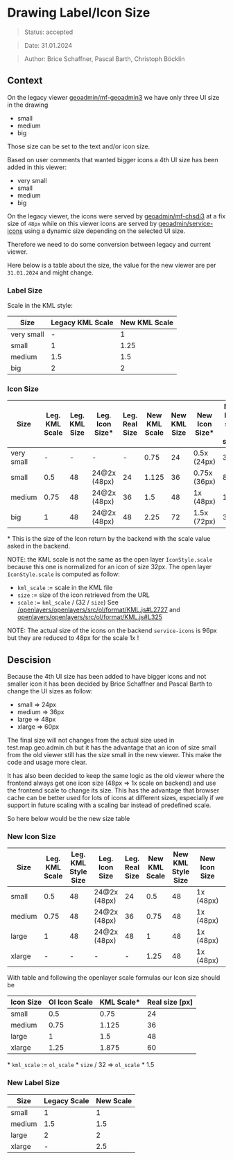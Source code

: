 # Drawing Label/Icon Size

> Status: accepted

> Date: 31.01.2024

> Author: Brice Schaffner, Pascal Barth, Christoph Böcklin

## Context

On the legacy viewer [geoadmin/mf-geoadmin3](https://github.com/geoadmin/mf-geoadmin3) we have only three UI size in the drawing

- small
- medium
- big

Those size can be set to the text and/or icon size.

Based on user comments that wanted bigger icons a 4th UI size has been added in this viewer:

- very small
- small
- medium
- big

On the legacy viewer, the icons were served by [geoadmin/mf-chsdi3](https://github.com/geoadmin/mf-chsdi3) at a fix size of `48px` while on this viewer icons are served by [geoadmin/service-icons](https://github.com/geoadmin/service-icons) using a dynamic size depending on the selected UI size.

Therefore we need to do some conversion between legacy and current viewer.

Here below is a table about the size, the value for the new viewer are per `31.01.2024` and might change.

### Label Size

Scale in the KML style:

| Size       | Legacy KML Scale | New KML Scale |
| ---------- | ---------------- | ------------- |
| very small | -                | 1             |
| small      | 1                | 1.25          |
| medium     | 1.5              | 1.5           |
| big        | 2                | 2             |

### Icon Size

| Size       | Leg. KML Scale | Leg. KML Size | Leg. Icon Size\* | Leg. Real Size | New KML Scale | New KML Size | New Icon Size\* | New Icon size x scale | New Style size x scale |
| ---------- | -------------- | ------------- | ---------------- | -------------- | ------------- | ------------ | --------------- | --------------------- | ---------------------- |
| very small | -              | -             | -                | -              | 0.75          | 24           | 0.5x (24px)     | 36                    | 18                     |
| small      | 0.5            | 48            | 24@2x (48px)     | 24             | 1.125         | 36           | 0.75x (36px)    | 81                    | 40.5                   |
| medium     | 0.75           | 48            | 24@2x (48px)     | 36             | 1.5           | 48           | 1x (48px)       | 144                   | 72                     |
| big        | 1              | 48            | 24@2x (48px)     | 48             | 2.25          | 72           | 1.5x (72px)     | 324                   | 162                    |

\* This is the size of the Icon return by the backend with the scale value asked in the backend.

NOTE: the KML scale is not the same as the open layer `IconStyle.scale` because this one is normalized for an icon of size 32px. The open layer `IconStyle.scale` is computed as follow:

- `kml_scale` := scale in the KML file
- `size` := size of the icon retrieved from the URL
- `scale` := `kml_scale` / (32 / `size`)
  See [/openlayers/openlayers/src/ol/format/KML.js#L2727](https://github.com/openlayers/openlayers/blob/7670a67fd013a0002bf84442e96d7399eb2403cc/src/ol/format/KML.js#L2727) and [openlayers/openlayers/src/ol/format/KML.js#L325](https://github.com/openlayers/openlayers/blob/7670a67fd013a0002bf84442e96d7399eb2403cc/src/ol/format/KML.js#L325)

NOTE: The actual size of the icons on the backend `service-icons` is 96px but they are reduced to 48px for the scale 1x !

## Descision

Because the 4th UI size has been added to have bigger icons and not smaller icon it has been decided by Brice Schaffner and Pascal Barth to change the UI sizes as follow:

- small => 24px
- medium => 36px
- large => 48px
- xlarge => 60px

The final size will not changes from the actual size used in test.map.geo.admin.ch but it has the advantage that
an icon of size small from the old viewer still has the size small in the new viewer. This make the code and usage more clear.

It has also been decided to keep the same logic as the old viewer where the frontend always get one icon size (48px => 1x scale on backend) and use the frontend scale to change its size. This has the advantage that browser cache can be better used for lots of icons at different sizes, especially if we support in future scaling with a scaling bar instead of predefined scale.

So here below would be the new size table

### New Icon Size

| Size   | Leg. KML Scale | Leg. KML Style Size | Leg. Icon Size | Leg. Real Size | New KML Scale | New KML Style Size | New Icon Size | New Real Size |
| ------ | -------------- | ------------------- | -------------- | -------------- | ------------- | ------------------ | ------------- | ------------- |
| small  | 0.5            | 48                  | 24@2x (48px)   | 24             | 0.5           | 48                 | 1x (48px)     | 24            |
| medium | 0.75           | 48                  | 24@2x (48px)   | 36             | 0.75          | 48                 | 1x (48px)     | 36            |
| large  | 1              | 48                  | 24@2x (48px)   | 48             | 1             | 48                 | 1x (48px)     | 48            |
| xlarge | -              | -                   | -              | -              | 1.25          | 48                 | 1x (48px)     | 60            |

With table and following the openlayer scale formulas our Icon size should be

| Icon Size | Ol Icon Scale | KML Scale\* | Real size [px] |
| --------- | ------------- | ----------- | -------------- |
| small     | 0.5           | 0.75        | 24             |
| medium    | 0.75          | 1.125       | 36             |
| large     | 1             | 1.5         | 48             |
| xlarge    | 1.25          | 1.875       | 60             |

\* `kml_scale` := `ol_scale` \* `size` / 32 => `ol_scale` \* 1.5

### New Label Size

| Size   | Legacy Scale | New Scale |
| ------ | ------------ | --------- |
| small  | 1            | 1         |
| medium | 1.5          | 1.5       |
| large  | 2            | 2         |
| xlarge | -            | 2.5       |
